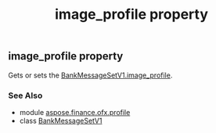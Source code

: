﻿---
title: image_profile property
second_title: Aspose.Finance for Python via .NET API References
description: 
type: docs
weight: 50
url: /python-net/aspose.finance.ofx.profile/bankmessagesetv1/image_profile/
is_root: false
---

## image_profile property


Gets or sets the [BankMessageSetV1.image_profile](/finance/python-net/aspose.finance.ofx.profile/bankmessagesetv1#image_profile).

### See Also
* module [aspose.finance.ofx.profile](../../)
* class [BankMessageSetV1](/finance/python-net/aspose.finance.ofx.profile/bankmessagesetv1)
